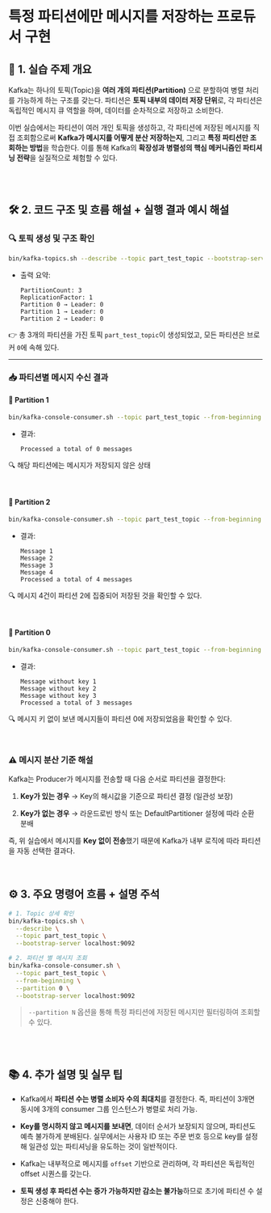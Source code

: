 # 특정 파티션에만 메시지를 저장하는 프로듀서 구현

📘 1\. 실습 주제 개요
---------------

Kafka는 하나의 토픽(Topic)을 **여러 개의 파티션(Partition)** 으로 분할하여 병렬 처리를 가능하게 하는 구조를 갖는다. 파티션은 **토픽 내부의 데이터 저장 단위**로, 각 파티션은 독립적인 메시지 큐 역할을 하며, 데이터를 순차적으로 저장하고 소비한다.

이번 실습에서는 파티션이 여러 개인 토픽을 생성하고, 각 파티션에 저장된 메시지를 직접 조회함으로써 **Kafka가 메시지를 어떻게 분산 저장하는지**, 그리고 **특정 파티션만 조회하는 방법**을 학습한다. 이를 통해 Kafka의 **확장성과 병렬성의 핵심 메커니즘인 파티셔닝 전략**을 실질적으로 체험할 수 있다.

<br>
<br>

🛠️ 2\. 코드 구조 및 흐름 해설 + 실행 결과 예시 해설
-----------------------------------

### 🔍 토픽 생성 및 구조 확인

```bash
bin/kafka-topics.sh --describe --topic part_test_topic --bootstrap-server localhost:9092
```

*   출력 요약:
    
    ```
    PartitionCount: 3
    ReplicationFactor: 1
    Partition 0 → Leader: 0
    Partition 1 → Leader: 0
    Partition 2 → Leader: 0
    ```
    

👉 총 3개의 파티션을 가진 토픽 `part_test_topic`이 생성되었고, 모든 파티션은 브로커 `0`에 속해 있다.

* * *

### 📥 파티션별 메시지 수신 결과

#### 🔸 Partition 1

```bash
bin/kafka-console-consumer.sh --topic part_test_topic --from-beginning --partition 1 --bootstrap-server localhost:9092
```

*   결과:
    
    ```
    Processed a total of 0 messages
    ```
    

🔍 해당 파티션에는 메시지가 저장되지 않은 상태

<br>

#### 🔸 Partition 2

```bash
bin/kafka-console-consumer.sh --topic part_test_topic --from-beginning --partition 2 --bootstrap-server localhost:9092
```

*   결과:
    
    ```
    Message 1
    Message 2
    Message 3
    Message 4
    Processed a total of 4 messages
    ```
    

🔍 메시지 4건이 파티션 2에 집중되어 저장된 것을 확인할 수 있다.

<br>

#### 🔸 Partition 0

```bash
bin/kafka-console-consumer.sh --topic part_test_topic --from-beginning --partition 0 --bootstrap-server localhost:9092
```

*   결과:
    
    ```
    Message without key 1
    Message without key 2
    Message without key 3
    Processed a total of 3 messages
    ```
    

🔍 메시지 키 없이 보낸 메시지들이 파티션 0에 저장되었음을 확인할 수 있다.

<br>

### ⚠️ 메시지 분산 기준 해설

Kafka는 Producer가 메시지를 전송할 때 다음 순서로 파티션을 결정한다:

1.  **Key가 있는 경우** → Key의 해시값을 기준으로 파티션 결정 (일관성 보장)
    
2.  **Key가 없는 경우** → 라운드로빈 방식 또는 DefaultPartitioner 설정에 따라 순환 분배
    

즉, 위 실습에서 메시지를 **Key 없이 전송**했기 때문에 Kafka가 내부 로직에 따라 파티션을 자동 선택한 결과다.

<br>

⚙️ 3\. 주요 명령어 흐름 + 설명 주석
------------------------

```bash
# 1. Topic 상세 확인
bin/kafka-topics.sh \
  --describe \
  --topic part_test_topic \
  --bootstrap-server localhost:9092

# 2. 파티션 별 메시지 조회
bin/kafka-console-consumer.sh \
  --topic part_test_topic \
  --from-beginning \
  --partition 0 \
  --bootstrap-server localhost:9092
```

> `--partition N` 옵션을 통해 특정 파티션에 저장된 메시지만 필터링하여 조회할 수 있다.

<br>
<br>

📚 4\. 추가 설명 및 실무 팁
-------------------

*   Kafka에서 **파티션 수는 병렬 소비자 수의 최대치**를 결정한다. 즉, 파티션이 3개면 동시에 3개의 consumer 그룹 인스턴스가 병렬로 처리 가능.
    
*   **Key를 명시하지 않고 메시지를 보내면**, 데이터 순서가 보장되지 않으며, 파티션도 예측 불가하게 분배된다. 실무에서는 사용자 ID 또는 주문 번호 등으로 key를 설정해 일관성 있는 파티셔닝을 유도하는 것이 일반적이다.
    
*   Kafka는 내부적으로 메시지를 `offset` 기반으로 관리하며, 각 파티션은 독립적인 offset 시퀀스를 갖는다.
    
*   **토픽 생성 후 파티션 수는 증가 가능하지만 감소는 불가능**하므로 초기에 파티션 수 설정은 신중해야 한다.
    